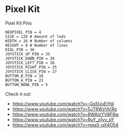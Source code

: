 # Pixel Kit

Pixel Kit Pins

```
NEOPIXEL_PIN = 4
SIZE = 128 # Amount of leds
WIDTH = 16 # Number of columns
HEIGHT = 8 # Number of lines
DIAL_PIN = 36
JOYSTICK_UP_PIN = 35
JOYSTICK_DOWN_PIN = 34
JOYSTICK_LEFT_PIN = 26
JOYSTICK_RIGHT_PIN = 25
JOYSTICK_CLICK_PIN = 27
BUTTON_B_PIN = 18
BUTTON_A_PIN = 23
BUTTON_NONE_PIN = 5
```

Check it out:

- https://www.youtube.com/watch?v=-Gs5UuEjYgI
- https://www.youtube.com/watch?v=5JT6WzVlcRo
- https://www.youtube.com/watch?v=8WAIzYV8F8w
- https://www.youtube.com/watch?v=RuY_o1yv_pY
- https://www.youtube.com/watch?v=mea5-qX4O54
